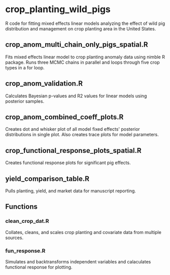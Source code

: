 # crop_planting_wild_pigs
R code for fitting mixed effects linear models analyzing the effect of wild pig distribution and management on crop planting area in the United States.

## crop_anom_multi_chain_only_pigs_spatial.R
Fits mixed effects linear model to crop planting anomaly data using nimble R package. Runs three MCMC chains in parallel and loops through five crop types in a for loop.

## crop_anom_validation.R
Calculates Bayesian p-values and R2 values for linear models using posterior samples.

## crop_anom_combined_coeff_plots.R
Creates dot and whisker plot of all model fixed effects' posterior distributions in single plot. Also creates trace plots for model parameters.

## crop_functional_response_plots_spatial.R
Creates functional response plots for significant pig effects. 

## yield_comparison_table.R
Pulls planting, yield, and market data for manuscript reporting.

## Functions

### clean_crop_dat.R
Collates, cleans, and scales crop planting and covariate data from multiple sources. 

### fun_response.R
Simulates and backtransforms independent variables and calaculates functional response for plotting.
